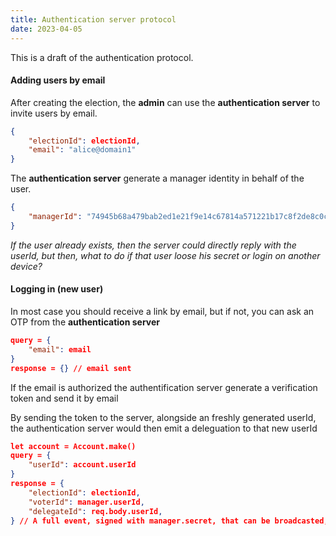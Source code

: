 ```yaml
---
title: Authentication server protocol
date: 2023-04-05
---
```


This is a draft of the authentication protocol.

#### Adding users by email

After creating the election, the **admin** can use the **authentication server** to invite users by email.

```json
{
	"electionId": electionId,
	"email": "alice@domain1"
}
```

The **authentication server** generate a manager identity in behalf of the user.

```json
{
	"managerId": "74945b68a479bab2ed1e21f9e14c67814a571221b17c8f2de8c0cb435ddb3bd3350c7ca43eb487e92640ef2cee3602e45b5cdcdbb1243fc4c78af17b601de985"
}
```

_If the user already exists, then the server could directly reply with the userId, but then, what to do if that user loose his secret or login on another device?_

#### Logging in (new user)

In most case you should receive a link by email, but if not, you can ask an OTP from the **authentication server**

```json
query = {
	"email": email
}
response = {} // email sent
```

If the email is authorized the authentification server generate a verification token and send it by email

By sending the token to the server, alongside an freshly generated userId, the authentication server would then emit a deleguation to that new userId


```json
let account = Account.make()
query = {
	"userId": account.userId
}
response = {
	"electionId": electionId,
	"voterId": manager.userId,
	"delegateId": req.body.userId,
} // A full event, signed with manager.secret, that can be broadcasted, giving voting right to the new account
```

<!--
#### Logging in (existing user)

Voter to authentication server:

```json
{
	"electionId": electionId,
	"userId": account.userId,
	"email": email
}
```

The server:

```js
res.send(deleguateVote(electionId, managerId, userId))
```

The user is immediatly capable of voting.
-->